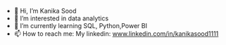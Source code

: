 - 👋 Hi, I’m Kanika Sood
- 👀 I’m interested in data analytics
- 🌱 I’m currently learning SQL, Python,Power BI
- 📫 How to reach me: My linkedin: www.linkedin.com/in/kanikasood1111

